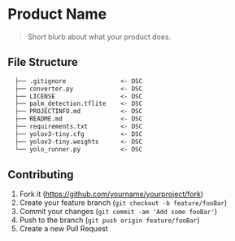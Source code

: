 
# Product Name

> Short blurb about what your product does.

## File Structure

```markdown
  ├── .gitignore               <- DSC
  ├── converter.py             <- DSC
  ├── LICENSE                  <- DSC
  ├── palm_detection.tflite    <- DSC
  ├── PROJECTINFO.md           <- DSC
  ├── README.md                <- DSC
  ├── requirements.txt         <- DSC
  ├── yolov3-tiny.cfg          <- DSC
  ├── yolov3-tiny.weights      <- DSC
  └── yolo_runner.py           <- DSC

```

## Contributing

1. Fork it (<https://github.com/yourname/yourproject/fork>)
2. Create your feature branch (`git checkout -b feature/fooBar`)
3. Commit your changes (`git commit -am 'Add some fooBar'`)
4. Push to the branch (`git push origin feature/fooBar`)
5. Create a new Pull Request
